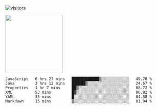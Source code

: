 ![visitors](https://visitor-badge.glitch.me/badge?page_id=page.id)

<img height="180em" src="https://github-readme-stats.vercel.app/api?username=toadkarter&show_icons=true&hide_border=true&&count_private=true&include_all_commits=true" />

<!--START_SECTION:waka-->

```text
JavaScript   6 hrs 27 mins   ████████████▒░░░░░░░░░░░░   49.70 %
Java         3 hrs 12 mins   ██████▒░░░░░░░░░░░░░░░░░░   24.67 %
Properties   1 hr 7 mins     ██▒░░░░░░░░░░░░░░░░░░░░░░   08.72 %
XML          53 mins         █▓░░░░░░░░░░░░░░░░░░░░░░░   06.82 %
YAML         35 mins         █░░░░░░░░░░░░░░░░░░░░░░░░   04.58 %
Markdown     15 mins         ▒░░░░░░░░░░░░░░░░░░░░░░░░   01.94 %
```

<!--END_SECTION:waka-->
